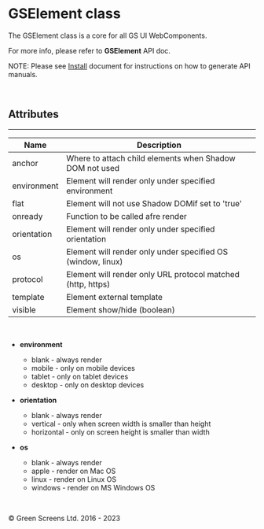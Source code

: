 # GSElement class
 
The GSElement class is a core for all GS UI WebComponents.
 
For more info, please refer to **GSElement** API doc.
 
NOTE: Please see [Install](../install.md) document for instructions on how to generate API manuals.

<br>
 
## Attributes
---
 
| Name               | Description                                                   |
|--------------------|---------------------------------------------------------------|
| anchor             | Where to attach child elements when Shadow DOM not used       |
| environment        | Element will render only under specified environment          |
| flat               | Element will not use Shadow DOMif set to 'true'               |
| onready            | Function to be called afre render                             |
| orientation        | Element will render only under specified orientation          |
| os                 | Element will render only under specified OS (window, linux)   |
| protocol           | Element will render only URL protocol matched (http, https)   |
| template           | Element external template                                     |
| visible            | Element show/hide (boolean)                                   |
 
<br>

 - **environment** 
	*  blank - always render
	*  mobile - only on mobile devices
	*  tablet - only on tablet devices
	*  desktop - only on desktop devices

- **orientation** 
    *  blank - always render
    *  vertical - only when screen width is smaller than height
	*  horizontal - only on screen height is smaller than width

- **os** 
    *  blank - always render
    *  apple - render on Mac OS            
    *  linux - render on Linux OS
    *  windows - render on MS Windows OS

<br>

&copy; Green Screens Ltd. 2016 - 2023
